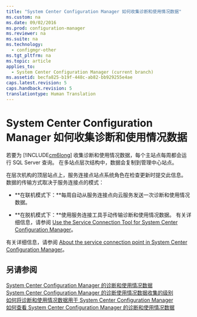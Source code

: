 ```yaml
---
title: "System Center Configuration Manager 如何收集诊断和使用情况数据"
ms.custom: na
ms.date: 09/02/2016
ms.prod: configuration-manager
ms.reviewer: na
ms.suite: na
ms.technology: 
  - configmgr-other
ms.tgt_pltfrm: na
ms.topic: article
applies_to: 
  - System Center Configuration Manager (current branch)
ms.assetid: becfa825-b19f-448c-ab82-bb929255e4ae
caps.latest.revision: 5
caps.handback.revision: 5
translationtype: Human Translation
---
```

# System Center Configuration Manager 如何收集诊断和使用情况数据
若要为 [!INCLUDE[cm6long](../LocTest/includes/cm6long_md.md)] 收集诊断和使用情况数据，每个主站点每周都会运行 SQL Server 查询。 在多站点层次结构中，数据会复制到管理中心站点。  
  
 在层次机构的顶层站点上，服务连接点站点系统角色在检查更新时提交此信息。 数据的传输方式取决于服务连接点的模式：  
  
-   **在联机模式下：**每周自动从服务连接点向云服务发送一次诊断和使用情况数据。  
  
-   **在脱机模式下：**使用服务连接工具手动传输诊断和使用情况数据。 有关详细信息，请参阅 [Use the Service Connection Tool for System Center Configuration Manager](../LocTest/Use-the-Service-Connection-Tool-for-System-Center-Configuration-Manager.md)。  
  
 有关详细信息，请参阅 [About the service connection point in System Center Configuration Manager](../LocTest/About-the-service-connection-point-in-System-Center-Configuration-Manager.md)。  
  
## 另请参阅  
 [System Center Configuration Manager 的诊断和使用情况数据](../LocTest/Diagnostics-and-usage-data-for-System-Center-Configuration-Manager.md)   
 [System Center Configuration Manager 的诊断使用情况数据收集的级别](../LocTest/Levels-of-diagnostic-usage-data-collection-for-System-Center-Configuration-Manager.md)   
 [如何将诊断和使用情况数据用于 System Center Configuration Manager](../LocTest/How-diagnostics-and-usage-data-is-used-for-System-Center-Configuration-Manager.md)   
 [如何查看 System Center Configuration Manager 的诊断和使用情况数据](../LocTest/How-to-view-diagnostics-and-usage-data-for-System-Center-Configuration-Manager.md)